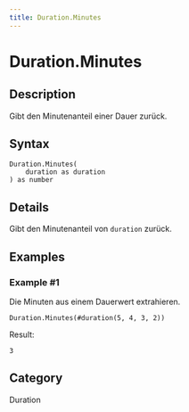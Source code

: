```yaml
---
title: Duration.Minutes
---
```


# Duration.Minutes


## Description

Gibt den Minutenanteil einer Dauer zurück.


## Syntax

```powerquery
Duration.Minutes(
    duration as duration
) as number
```


## Details

Gibt den Minutenanteil von <code>duration</code> zurück.


## Examples

### Example #1 
Die Minuten aus einem Dauerwert extrahieren.
```powerquery
Duration.Minutes(#duration(5, 4, 3, 2))
```

Result: 
```powerquery
3
```




## Category
Duration
